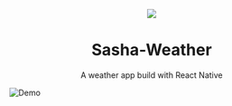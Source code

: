 <p align="center">
<img src="https://img.shields.io/github/stars/Harshsngh07/Sasha-Weather?style=flat-square">
</p>

 <h1 align="center">Sasha-Weather</h1>
<p align="center">A weather app build with React Native</p>

![Demo](demo.gif)
